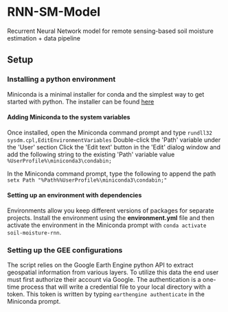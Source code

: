 # RNN-SM-Model
Recurrent Neural Network model for remote sensing-based soil moisture estimation + data pipeline

## Setup

### Installing a python environment
Miniconda is a minimal installer for conda and the simplest way to get started with python. The installer can be found [here](https://docs.conda.io/en/latest/miniconda.html)

#### Adding Miniconda to the system variables
Once installed, open the Miniconda command prompt and type `rundll32 sysdm.cpl,EditEnvironmentVariables`
Double-click the 'Path' variable under the 'User' section
Click the 'Edit text' button in the 'Edit' dialog window and add the following string to the existing 'Path' variable value `%UserProfile%\miniconda3\condabin;`

In the Miniconda command prompt, type the following to append the path `setx Path "%Path%%UserProfile%\miniconda3\condabin;"`

#### Setting up an environment with dependencies
Environments allow you keep different versions of packages for separate projects. Install the environment using the **environment.yml** file and then activate the environment in the Miniconda prompt with `conda activate soil-moisture-rnn`.

### Setting up the GEE configurations
The script relies on the Google Earth Engine python API to extract geospatial information from various layers. To utilize this data the end user must first authorize their account via Google. The authentication is a one-time process that will write a credential file to your local directory with a token. This token is written by typing `earthengine authenticate` in the Miniconda prompt.

